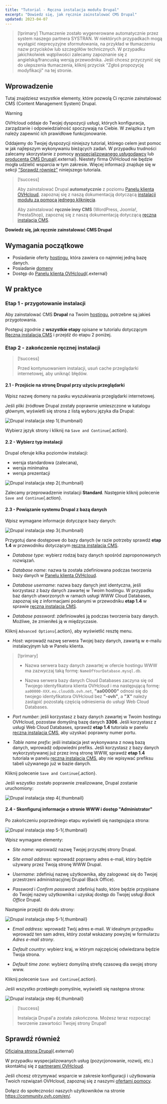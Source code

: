 ```yaml
---
title: "Tutorial - Ręczna instalacja modułu Drupal"
excerpt: "Dowiedz się, jak ręcznie zainstalować CMS Drupal"
updated: 2023-04-07
---
```


> [!primary]
> Tłumaczenie zostało wygenerowane automatycznie przez system naszego partnera SYSTRAN. W niektórych przypadkach mogą wystąpić nieprecyzyjne sformułowania, na przykład w tłumaczeniu nazw przycisków lub szczegółów technicznych. W przypadku jakichkolwiek wątpliwości zalecamy zapoznanie się z angielską/francuską wersją przewodnika. Jeśli chcesz przyczynić się do ulepszenia tłumaczenia, kliknij przycisk "Zgłoś propozycję modyfikacji" na tej stronie.
>
  
## Wprowadzenie

Tutaj znajdziesz wszystkie elementy, które pozwolą Ci ręcznie zainstalować CMS (Content Management System) Drupal.

> [!warning]
>
> OVHcloud oddaje do Twojej dyspozycji usługi, których konfiguracja, zarządzanie i odpowiedzialność spoczywają na Ciebie. W związku z tym należy zapewnić ich prawidłowe funkcjonowanie.
> 
> Oddajemy do Twojej dyspozycji niniejszy tutorial, którego celem jest pomoc w jak najlepszym wykonywaniu bieżących zadań. W przypadku trudności zalecamy skorzystanie z pomocy [wyspecjalizowanego usługodawcy](https://partner.ovhcloud.com/pl/directory/) lub [producenta CMS Drupal](https://www.drupal.org/support){.external}. Niestety firma OVHcloud nie będzie mogła udzielić wsparcia w tym zakresie. Więcej informacji znajduje się w sekcji ["Sprawdź również"](#go-further) niniejszego tutoriala.
>

> [!success]
>
> Aby zainstalować Drupal **automatycznie** z poziomu [Panelu klienta OVHcloud](https://www.ovh.com/auth/?action=gotomanager&from=https://www.ovh.pl/&ovhSubsidiary=pl), zapoznaj się z naszą dokumentacją dotyczącą [instalacji modułu za pomocą jednego kliknięcia](/pages/web_cloud/web_hosting/cms_install_1_click_modules).
>
> Aby zainstalować **ręcznie inny CMS** (WordPress, Joomla!, PrestaShop), zapoznaj się z naszą dokumentacją dotyczącą [ręczna instalacja CMS](/pages/web_cloud/web_hosting/cms_manual_installation).
>

**Dowiedz się, jak ręcznie zainstalować CMS Drupal**
  
## Wymagania początkowe

- Posiadanie oferty [hostingu](https://www.ovhcloud.com/pl/web-hosting/), która zawiera co najmniej jedną bazę danych.
- Posiadanie [domeny](https://www.ovhcloud.com/pl/domains/)
- Dostęp do [Panelu klienta OVHcloud](https://www.ovh.com/auth/?action=gotomanager&from=https://www.ovh.pl/&ovhSubsidiary=pl){.external}
  
## W praktyce

### Etap 1 - przygotowanie instalacji <a name="step1"></a>

Aby zainstalować CMS **Drupal** na Twoim [hostingu](https://www.ovhcloud.com/pl/web-hosting/), potrzebne są jakieś przygotowania.

Postępuj zgodnie z **wszystkie etapy** opisane w tutorialu dotyczącym [Ręczna instalacja CMS](/pages/web_cloud/web_hosting/cms_manual_installation) i przejdź do etapu 2 poniżej.

### Etap 2 - zakończenie ręcznej instalacji <a name="step2"></a>

> [!success]
>
> Przed kontynuowaniem instalacji, usuń cache przeglądarki internetowej, aby uniknąć błędów.
>

#### 2.1 - Przejście na stronę Drupal przy użyciu przeglądarki

Wpisz nazwę domeny na pasku wyszukiwania przeglądarki internetowej.

Jeśli pliki źródłowe Drupal zostały poprawnie umieszczone w katalogu głównym, wyświetli się strona z listą wyboru języka dla Drupal:

![Drupal instalacja step 1](https://raw.githubusercontent.com/ovh/docs/develop/templates/external-elements/cms/drupal/install-language-1.png){.thumbnail}

Wybierz język strony i kliknij na `Save and Continue`{.action}.

#### 2.2 - Wybierz typ instalacji

Drupal oferuje kilka poziomów instalacji:

- wersja standardowa (zalecana), 
- wersja minimalna
- wersja prezentacji 

![Drupal instalacja step 2](https://raw.githubusercontent.com/ovh/docs/develop/templates/external-elements/cms/drupal/install-profil-2.png){.thumbnail}

Zalecamy przeprowadzenie instalacji **Standard**. Następnie kliknij polecenie `Save and Continue`{.action}.

#### 2.3 - Powiązanie systemu Drupal z bazą danych

Wpisz wymagane informacje dotyczące bazy danych:

![Drupal instalacja step 3](https://raw.githubusercontent.com/ovh/docs/develop/templates/external-elements/cms/drupal/install-db-config-3.png){.thumbnail}

Przygotuj dane dostępowe do bazy danych (w razie potrzeby sprawdź **etap 1.4** w przewodniku dotyczącym [ręczna instalacja CMS](/pages/web_cloud/web_hosting/cms_manual_installation).

- *Database type*: wybierz rodzaj bazy danych spośród zaproponowanych rozwiązań.

- *Database name*: nazwa ta została zdefiniowana podczas tworzenia bazy danych w [Panelu klienta OVHcloud](https://www.ovh.com/auth/?action=gotomanager&from=https://www.ovh.pl/&ovhSubsidiary=pl).

- *Database username*: nazwa bazy danych jest identyczna, jeśli korzystasz z bazy danych zawartej w Twoim hostingu. W przypadku baz danych utworzonych w ramach usługi WWW Cloud Databases, zapoznaj się z informacjami podanymi w przewodniku **etap 1.4** w sprawie [ręczna instalacja CMS](/pages/web_cloud/web_hosting/cms_manual_installation).

- *Database password*: zdefiniowałeś ją podczas tworzenia bazy danych. Możliwe, że zmieniłeś ją w międzyczasie.

Kliknij `Advanced Options`{.action}, aby wyświetlić resztę menu.

- *Host*: wprowadź nazwę serwera Twojej bazy danych, zawartą w e-mailu instalacyjnym lub w Panelu klienta. 

> [!primary]
> 
> - Nazwa serwera bazy danych zawartej w ofercie hostingu WWW ma zazwyczaj taką formę: `NameOfYourDatabase.mysql.db`. 
>
> - Nazwa serwera bazy danych Cloud Databases zaczyna się od Twojego identyfikatora klienta OVHcloud i ma następującą formę: `aa00000-XXX.eu.clouddb.ovh.net`, **"aa00000"** odnosi się do twojego identyfikatora OVHcloud bez **"-ovh"**, a **"X"** należy zastąpić pozostałą częścią odniesienia do usługi Web Cloud Databases.
>

- *Port number*: jeśli korzystasz z bazy danych zawartej w Twoim hostingu OVHcloud, pozostaw domyślną bazę danych **3306**. Jeśli korzystasz z usługi Web Cloud Databases, sprawdź **etap 1.4** tutoriala w panelu [ręczna instalacja CMS](/pages/web_cloud/web_hosting/cms_manual_installation), aby uzyskać poprawny numer portu.

- *Table name prefix*: jeśli instalacja jest wykonywana z nową bazą danych, wprowadź odpowiedni prefiks. Jeśli korzystasz z bazy danych wykorzystywanej już przez inną stronę WWW, sprawdź **etap 1.4** tutoriala w panelu [ręczna instalacja CMS](/pages/web_cloud/web_hosting/cms_manual_installation), aby nie wpisywać prefiksu tabeli używanego już w bazie danych.

Kliknij polecenie `Save and Continue`{.action}.

Jeśli wszystko zostało poprawnie zrealizowane, Drupal zostanie uruchomiony:

![Drupal instalacja step 4](https://raw.githubusercontent.com/ovh/docs/develop/templates/external-elements/cms/drupal/install-4.png){.thumbnail}

#### 2.4 - Skonfiguruj informacje o stronie WWW i dostęp "Administrator"

Po zakończeniu poprzedniego etapu wyświetli się następująca strona:

![Drupal instalacja step 5-1](https://raw.githubusercontent.com/ovh/docs/develop/templates/external-elements/cms/drupal/install-configure-site-5-1.png){.thumbnail}

Wpisz wymagane elementy:

- *Site name*: wprowadź nazwę Twojej przyszłej strony Drupal.

- *Site email address*: wprowadź poprawny adres e-mail, który będzie używany przez Twoją stronę WWW Drupal.

- *Username*: zdefiniuj nazwę użytkownika, aby zalogować się do Twojej przestrzeni administracyjnej Drupal (Back Office).

- *Password* i *Confirm password*: zdefiniuj hasło, które będzie przypisane do Twojej nazwy użytkownika i uzyskaj dostęp do Twojej usługi *Back Office* Drupal.

Następnie przejdź do dołu strony:

![Drupal instalacja step 5-1](https://raw.githubusercontent.com/ovh/docs/develop/templates/external-elements/cms/drupal/install-configure-site-5-2.png){.thumbnail}

- *Email address*: wprowadź Twój adres e-mail. W idealnym przypadku wprowadź ten sam adres, który został wskazany powyżej w formularzu *Adres e-mail strony*.

- *Default country*: wybierz kraj, w którym najczęściej odwiedzana będzie Twoja strona.

- *Default time zone*: wybierz domyślną strefę czasową dla swojej strony www.

Kliknij polecenie `Save and Continue`{.action}.

Jeśli wszystko przebiegło pomyślnie, wyświetli się następna strona:

![Drupal instalacja step 6](https://raw.githubusercontent.com/ovh/docs/develop/templates/external-elements/cms/drupal/install-ending-6.png){.thumbnail}

> [!success]
>
> Instalacja Drupal'a została zakończona. Możesz teraz rozpocząć tworzenie zawartości Twojej strony Drupal!
>
  
## Sprawdź również <a name="go-further"></a>

[Oficjalna strona Drupal](https://www.drupal.org/){.external}
 
W przypadku wyspecjalizowanych usług (pozycjonowanie, rozwój, etc.) skontaktuj się z [partnerami OVHcloud](https://partner.ovhcloud.com/pl/directory/).
 
Jeśli chcesz otrzymywać wsparcie w zakresie konfiguracji i użytkowania Twoich rozwiązań OVHcloud, zapoznaj się z naszymi [ofertami pomocy](https://www.ovhcloud.com/pl/support-levels/).
 
Dołącz do społeczności naszych użytkowników na stronie <https://community.ovh.com/en/>.